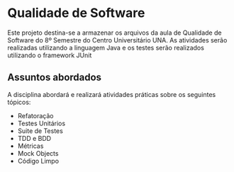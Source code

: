 # Qualidade de Software
Este projeto destina-se a armazenar os arquivos da aula de Qualidade de Software do 8º Semestre do Centro Universitário UNA. 
As atividades serão realizadas utilizando a linguagem Java e os testes serão realizados utilizando o framework JUnit

## Assuntos abordados 
A disciplina abordará e realizará atividades práticas sobre os seguintes tópicos:

* Refatoração
* Testes Unitários
* Suite de Testes
* TDD e BDD
* Métricas
* Mock Objects
* Código Limpo